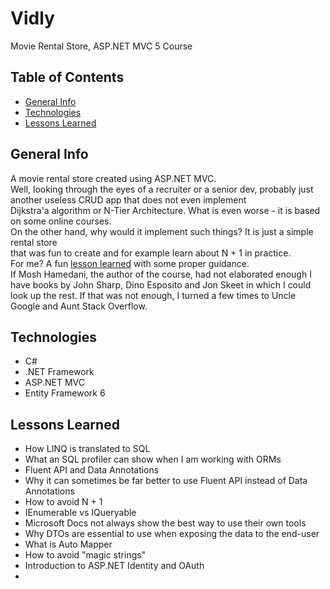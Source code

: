 # Vidly
Movie Rental Store, ASP.NET MVC 5 Course

## Table of Contents
* [General Info](#general-info)
* [Technologies](#technologies)
* [Lessons Learned](#lessons-learned)

## General Info
A movie rental store created using ASP.NET MVC.  
Well, looking through the eyes of a recruiter or a senior dev,
probably just another useless CRUD app that does not even implement  
Dijkstra'a algorithm or N-Tier Architecture. What is even worse - it is based on some online courses.  
On the other hand, why would it implement such things? It is just a simple rental store  
that was fun to create and for example learn about N + 1 in practice.  
For me?
A fun [lesson learned](#lessons-learned) with some proper guidance.  
If Mosh Hamedani, the author of the course, had not elaborated enough I have books by John Sharp, Dino Esposito and Jon Skeet
in which I could look up the rest. If that was not enough, I turned a few times to Uncle Google and Aunt Stack Overflow.

## Technologies
* C#
* .NET Framework
* ASP.NET MVC
* Entity Framework 6

## Lessons Learned
- How LINQ is translated to SQL
- What an SQL profiler can show when I am working with ORMs
- Fluent API and Data Annotations
- Why it can sometimes be far better to use Fluent API instead of Data Annotations
- How to avoid N + 1
- IEnumerable vs IQueryable
- Microsoft Docs not always show the best way to use their own tools
- Why DTOs are essential to use when exposing the data to the end-user
- What is Auto Mapper
- How to avoid "magic strings"
- Introduction to ASP.NET Identity and OAuth
- 

